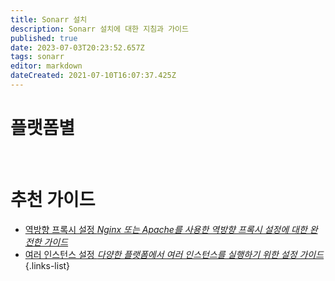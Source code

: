 ```yaml
---
title: Sonarr 설치
description: Sonarr 설치에 대한 지침과 가이드
published: true
date: 2023-07-03T20:23:52.657Z
tags: sonarr
editor: markdown
dateCreated: 2021-07-10T16:07:37.425Z
---
```


# 플랫폼별
[<i class="fab fa-windows" style="font-size: 3em;"></i>](/sonarr/installation/windows)&nbsp;&nbsp;&nbsp;&nbsp;[<i class="fab fa-linux" style="font-size: 3em;"></i>](/sonarr/installation/linux)&nbsp;&nbsp;&nbsp;&nbsp;[<i class="fab fa-apple" style="font-size: 3em;"></i>](/sonarr/installation/macos)&nbsp;&nbsp;&nbsp;&nbsp;[<i class="fab fa-freebsd" style="font-size: 3em;"></i>](/sonarr/installation/freebsd)&nbsp;&nbsp;&nbsp;&nbsp;[<i class="fab fa-docker" style="font-size: 3em;"></i>](/sonarr/installation/docker)

# 추천 가이드
- [역방향 프록시 설정 *Nginx 또는 Apache를 사용한 역방향 프록시 설정에 대한 완전한 가이드*](/sonarr/installation/reverse-proxy)
- [여러 인스턴스 설정 *다양한 플랫폼에서 여러 인스턴스를 실행하기 위한 설정 가이드*](/sonarr/installation/multiple-instances)
{.links-list}